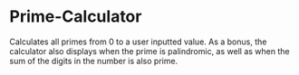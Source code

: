 # Prime-Calculator
Calculates all primes from 0 to a user inputted value. As a bonus, the calculator also displays when the prime is palindromic, as well as when the sum of the digits in the number is also prime.
